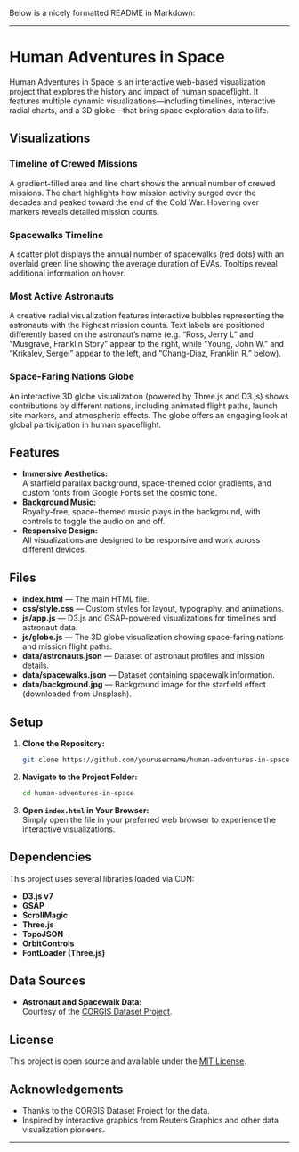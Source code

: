 Below is a nicely formatted README in Markdown:

---

# Human Adventures in Space

Human Adventures in Space is an interactive web-based visualization project that explores the history and impact of human spaceflight. It features multiple dynamic visualizations—including timelines, interactive radial charts, and a 3D globe—that bring space exploration data to life.

## Visualizations

### Timeline of Crewed Missions
A gradient-filled area and line chart shows the annual number of crewed missions. The chart highlights how mission activity surged over the decades and peaked toward the end of the Cold War. Hovering over markers reveals detailed mission counts.

### Spacewalks Timeline
A scatter plot displays the annual number of spacewalks (red dots) with an overlaid green line showing the average duration of EVAs. Tooltips reveal additional information on hover.

### Most Active Astronauts
A creative radial visualization features interactive bubbles representing the astronauts with the highest mission counts. Text labels are positioned differently based on the astronaut’s name (e.g. “Ross, Jerry L” and “Musgrave, Franklin Story” appear to the right, while “Young, John W.” and “Krikalev, Sergei” appear to the left, and “Chang-Diaz, Franklin R.” below).

### Space-Faring Nations Globe
An interactive 3D globe visualization (powered by Three.js and D3.js) shows contributions by different nations, including animated flight paths, launch site markers, and atmospheric effects. The globe offers an engaging look at global participation in human spaceflight.

## Features

- **Immersive Aesthetics:**  
  A starfield parallax background, space-themed color gradients, and custom fonts from Google Fonts set the cosmic tone.
- **Background Music:**  
  Royalty-free, space-themed music plays in the background, with controls to toggle the audio on and off.
- **Responsive Design:**  
  All visualizations are designed to be responsive and work across different devices.

## Files

- **index.html** — The main HTML file.  
- **css/style.css** — Custom styles for layout, typography, and animations.  
- **js/app.js** — D3.js and GSAP-powered visualizations for timelines and astronaut data.  
- **js/globe.js** — The 3D globe visualization showing space-faring nations and mission flight paths.  
- **data/astronauts.json** — Dataset of astronaut profiles and mission details.  
- **data/spacewalks.json** — Dataset containing spacewalk information.  
- **data/background.jpg** — Background image for the starfield effect (downloaded from Unsplash).

## Setup

1. **Clone the Repository:**
   ```bash
   git clone https://github.com/yourusername/human-adventures-in-space.git
   ```
2. **Navigate to the Project Folder:**
   ```bash
   cd human-adventures-in-space
   ```
3. **Open `index.html` in Your Browser:**  
   Simply open the file in your preferred web browser to experience the interactive visualizations.

## Dependencies

This project uses several libraries loaded via CDN:
- **D3.js v7**
- **GSAP**
- **ScrollMagic**
- **Three.js**
- **TopoJSON**
- **OrbitControls**
- **FontLoader (Three.js)**

## Data Sources

- **Astronaut and Spacewalk Data:**  
  Courtesy of the [CORGIS Dataset Project](https://corgis-edu.github.io/corgis/).

## License

This project is open source and available under the [MIT License](LICENSE).

## Acknowledgements

- Thanks to the CORGIS Dataset Project for the data.
- Inspired by interactive graphics from Reuters Graphics and other data visualization pioneers.

---

